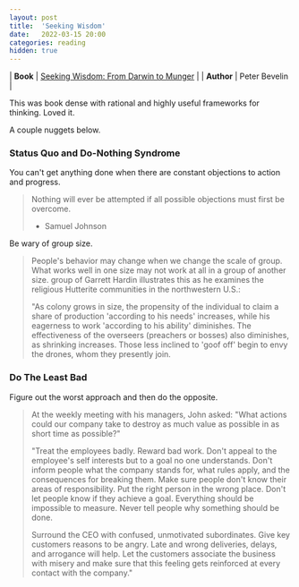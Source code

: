 ```yaml
---
layout: post
title:  'Seeking Wisdom'
date:   2022-03-15 20:00
categories: reading
hidden: true
---
```


| **Book** | [Seeking Wisdom: From Darwin to Munger](https://www.amazon.com/Seeking-Wisdom-Darwin-Munger-3rd/dp/1578644283) |
| **Author** |  Peter Bevelin |


This was book dense with rational and highly useful frameworks for thinking. Loved it. 

A couple nuggets below. 

### Status Quo and Do-Nothing Syndrome

You can't get anything done when there are constant objections to action and progress. 

> Nothing will ever be attempted if all possible objections must first be overcome. 
> - Samuel Johnson

Be wary of group size. 

> People's behavior may change when we change the scale of group. What works well in one size may not work at all in a group of another size. group of Garrett Hardin illustrates this as he examines the religious Hutterite communities in the northwestern U.S.:
> 
> "As colony grows in size, the propensity of the individual to claim a share of production 'according to his needs' increases, while his eagerness to work 'according to his ability' diminishes. The effectiveness of the overseers (preachers or bosses) also diminishes, as shrinking increases. Those less inclined to 'goof off' begin to envy the drones, whom they presently join.

### Do The Least Bad 

Figure out the worst approach and then do the opposite. 

> At the weekly meeting with his managers, John asked: "What actions could our company take to destroy as much value as possible in as short time as possible?" 
> 
> "Treat the employees badly. Reward bad work. Don't appeal to the employee's self interests but to a goal no one understands. Don't inform people what the company stands for, what rules apply, and the consequences for breaking them. Make sure people don't know their areas of responsibility. Put the right person in the wrong place. Don't let people know if they achieve a goal. Everything should be impossible to measure. Never tell people why something should be done. 
> 
> Surround the CEO with confused, unmotivated subordinates. Give key customers reasons to be angry. Late and wrong deliveries, delays, and arrogance will help. Let the customers associate the business with misery and make sure that this feeling gets reinforced at every contact with the company."

